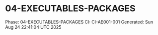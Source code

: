 # 04-EXECUTABLES-PACKAGES
Phase: 04-EXECUTABLES-PACKAGES
CI: CI-AE001-001
Generated: Sun Aug 24 22:41:04 UTC 2025
